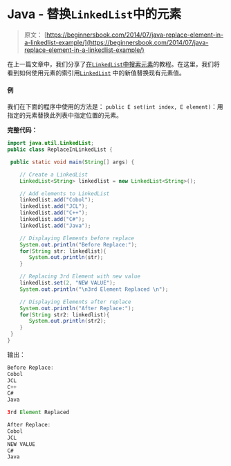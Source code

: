 # Java - 替换`LinkedList`中的元素

> 原文： [https://beginnersbook.com/2014/07/java-replace-element-in-a-linkedlist-example/](https://beginnersbook.com/2014/07/java-replace-element-in-a-linkedlist-example/)

在上一篇文章中，我们分享了[在`LinkedList`中搜索元素](https://beginnersbook.com/2014/07/java-search-elements-in-linkedlist-example/)的教程。在这里，我们将看到如何使用元素的索引用[`LinkedList`](https://docs.oracle.com/javase/7/docs/api/java/util/LinkedList.html) 中的新值替换现有元素值。

#### 例

我们在下面的程序中使用的方法是：
`public E set(int index, E element)`：用指定的元素替换此列表中指定位置的元素。

**完整代码：**

```java
import java.util.LinkedList;
public class ReplaceInLinkedList {

 public static void main(String[] args) {

    // Create a LinkedList
    LinkedList<String> linkedlist = new LinkedList<String>();

    // Add elements to LinkedList
    linkedlist.add("Cobol");
    linkedlist.add("JCL");
    linkedlist.add("C++");
    linkedlist.add("C#");
    linkedlist.add("Java");

    // Displaying Elements before replace
    System.out.println("Before Replace:");
    for(String str: linkedlist){
       System.out.println(str);
    }

    // Replacing 3rd Element with new value
    linkedlist.set(2, "NEW VALUE");
    System.out.println("\n3rd Element Replaced \n");

    // Displaying Elements after replace
    System.out.println("After Replace:");
    for(String str2: linkedlist){
       System.out.println(str2);
    }
 }
}
```

输出：

```java
Before Replace:
Cobol
JCL
C++
C#
Java

3rd Element Replaced 

After Replace:
Cobol
JCL
NEW VALUE
C#
Java

```
